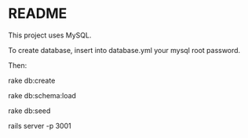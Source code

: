 # README

This project uses MySQL.

To create database, insert into database.yml your mysql root password.

Then:

rake db:create

rake db:schema:load

rake db:seed

rails server -p 3001
